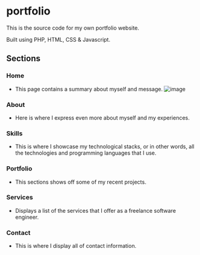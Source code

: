 # portfolio
This is the source code for my own portfolio website.

Built using PHP, HTML, CSS & Javascript.

## Sections
### Home
- This page contains a summary about myself and message. 
![image](https://github.com/AK1o9/portfolio/assets/96708800/a0c5c7da-35e1-4538-95fd-5146ed8c8362)
### About
- Here is where I express even more about myself and my experiences.
### Skills
- This is where I showcase my technological stacks, or in other words, all the technologies and programming languages that I use.
### Portfolio
- This sections shows off some of my recent projects.
### Services
- Displays a list of the services that I offer as a freelance software engineer.
### Contact
- This is where I display all of contact information.
